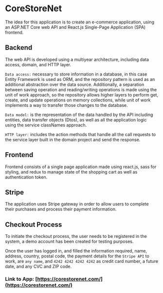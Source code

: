 # CoreStoreNet

The idea for this application is to create an e-commerce application, using an ASP.NET Core web API and React.js Single-Page Application (SPA) frontend.

## Backend
The web API is developed using a multiyear architecture, including data access, domain, and HTTP layer.

`Data access:` necessary to store information in a database, in this case Entity Framework is used as ORM, and the repository pattern is used as an additional abstraction over the data source. Additionally, a separation between saving operation and reading/writing operations is made using the unit of work approach, so the repository allows higher layers to perform get, create, and update operations on memory collections, while unit of work implements a way to transfer those changes to the database.

`Data model:` is the representation of the data handled by the API including entities, data transfer objects (Dtos), as well as all the application logic using the service classNames approach.

`HTTP layer:` includes the action methods that handle all the call requests to the service layer built in the domain project and send the response.

## Frontend
Frontend consists of a single page application made using react.js, sass for styling, and redux to manage state of the shopping cart as well as authentication token.

## Stripe
The application uses Stripe gateway in order to allow users to complete their purchases and process their payment information.

## Checkout Process
To initiate the checkout process, the user needs to be registered in the system, a demo account has been created for testing purposes.

Once the user has logged in, and filled the information required, name, address, country, postal code, the payment details for the `Stripe API` to work, are `any name`, and `4242 4242 4242 4242` as credit card number, a future date, and any CVC and ZIP code.

### Link to App: [https://corestorenet.com/](https://corestorenet.com/) 